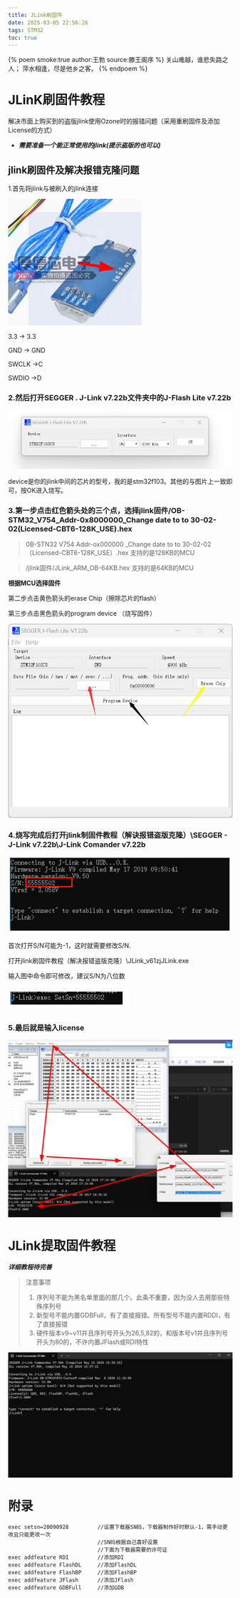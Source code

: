 ```yaml
---
title: JLink刷固件
date: 2025-03-05 22:56:28
tags: STM32
toc: true
---
```


{% poem smoke:true author:王勃 source:滕王阁序 %}
关山难越，谁悲失路之人；
萍水相逢，尽是他乡之客。
{% endpoem %} 

<!-- toc -->

# JLinK刷固件教程
解决市面上购买到的盗版jlink使用Ozone时的报错问题（采用重刷固件及添加License的方式）

* ***需要准备一个能正常使用的jlink(提示盗版的也可以)***

## jlink刷固件及解决报错克隆问题

1.首先将jlink与被刷入的jlink连接

![jlink](/images/JLink刷固件/jlink(1).jpg)

3.3 -> 3.3

GND -> GND

SWCLK ->C

SWDIO ->D


### 2.然后打开SEGGER . J-Link v7.22b文件夹中的J-Flash Lite v7.22b
  
 ![jlink](/images/JLink刷固件/jlink(5).png)

device是你的jlink中间的芯片的型号，我的是stm32f103。其他的与图片上一致即可，按OK进入烧写。

### 3.第一步点击红色箭头处的三个点，选择jlink固件/OB-STM32_V754_Addr-0x8000000_Change date to  to 30-02-02(Licensed-CBT6-128K_USE).hex

>0B-STN32 V754 Addr-ox000000 _Change date to to 30-02-02（Licensed-CBT6-128K_USE）.hex  支持的是128KB的MCU

>/jlink固件/JLink_ARM_OB-64KB.hex 支持的是64KB的MCU

**根据MCU选择固件**

第二步点击黄色箭头的erase Chip（擦除芯片的flash）

第三步点击黑色箭头的program device （烧写固件）

![jLink](/images/JLink刷固件/jlink(6).png)

### 4.烧写完成后打开jlink制固件教程（解诀报错盗版克隆）\SEGGER - J-Link v7.22b\J-Link Comander v7.22b

![jlink](/images/JLink刷固件/jlink（3）.png)

首次打开S/N可能为-1，这时就需要修改S/N.

打开jlink刷固件教程（解决报错盗版克隆）\JLink_v61zjJLink.exe

输入图中命令即可修改，建议S/N为八位数       

![jlink](/images/JLink刷固件//jlink(4).png)

### 5.最后就是输入license

![jlink](/images/JLink刷固件/jlink(2).jpg)


# JLink提取固件教程

***详细教程待完善***


>注意事项
>1. 序列号不能为黑名单里面的那几个。此条不重要，因为没人去用那些特殊序列号
>2. 新型号不能内置GDBFull，有了直接报错。所有型号不能内置RDDI，有了直接报错
>3. 硬件版本v9~v11并且序列号开头为26,5,82的，和版本号v1并且序列号开头为80的，不许内置JFlash或RDI特性

![J-Link-OB-STM32F072-CortexM___firmware_2020(delet-RDDI).bin](/images/JLink刷固件/jlink-cmd.png)

# 附录
```
exec setsn=20090928			//设置下载器SN码，下载器制作好时默认-1，需手动更改且只能更改一次
                            //SN码根据自己喜好设置
                            //下面为下载器需要的许可证
exec addfeature RDI			//添加RDI
exec addfeature FlashDL		//添加FlashDL
exec addfeature FlashBP  	//添加FlashBP
exec addfeature JFlash		//添加JFlash
exec addfeature GDBFull		//添加GDB
```